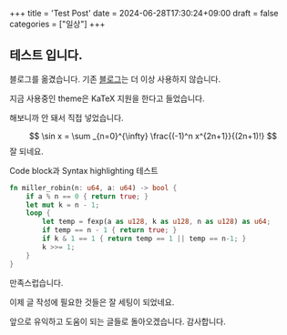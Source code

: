 +++
title = 'Test Post'
date = 2024-06-28T17:30:24+09:00
draft = false
categories = ["일상"]
+++

## 테스트 입니다.

블로그를 옮겼습니다. 기존 [블로그](https://velog.io/@aerae)는 더 이상 사용하지 않습니다.

지금 사용중인 theme은 KaTeX 지원을 한다고 들었습니다.

해보니까 안 돼서 직접 넣었습니다.

$$
\sin x = \sum _{n=0}^{\infty} \frac{(-1)^n x^{2n+1}}{(2n+1)!}
$$
잘 되네요.

Code block과 Syntax highlighting 테스트
```rust {linenos = true}
fn miller_robin(n: u64, a: u64) -> bool {
    if a % n == 0 { return true; }
    let mut k = n - 1;
    loop {
        let temp = fexp(a as u128, k as u128, n as u128) as u64;
        if temp == n - 1 { return true; }
        if k & 1 == 1 { return temp == 1 || temp == n-1; }
        k >>= 1;
    }
}
```
만족스럽습니다.

이제 글 작성에 필요한 것들은 잘 세팅이 되었네요. 

앞으로 유익하고 도움이 되는 글들로 돌아오겠습니다. 감사합니다.
